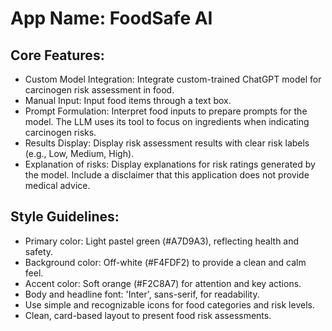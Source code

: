 # **App Name**: FoodSafe AI

## Core Features:

- Custom Model Integration: Integrate custom-trained ChatGPT model for carcinogen risk assessment in food.
- Manual Input: Input food items through a text box.
- Prompt Formulation: Interpret food inputs to prepare prompts for the model. The LLM uses its tool to focus on ingredients when indicating carcinogen risks.
- Results Display: Display risk assessment results with clear risk labels (e.g., Low, Medium, High).
- Explanation of risks: Display explanations for risk ratings generated by the model. Include a disclaimer that this application does not provide medical advice.

## Style Guidelines:

- Primary color: Light pastel green (#A7D9A3), reflecting health and safety.
- Background color: Off-white (#F4FDF2) to provide a clean and calm feel.
- Accent color: Soft orange (#F2C8A7) for attention and key actions.
- Body and headline font: 'Inter', sans-serif, for readability.
- Use simple and recognizable icons for food categories and risk levels.
- Clean, card-based layout to present food risk assessments.